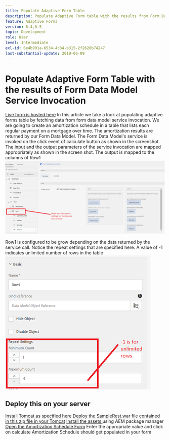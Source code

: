 ```yaml
---
title: Populate Adaptive Form Table
description: Populate Adaptive Form table with the results from Form Data Model Service Invocations
feature: Adaptive Forms
version: 6.4,6.5
topic: Development
role: User
level: Intermediate
exl-id: 6e4b901a-6534-4c34-b315-2f2620b74247
last-substantial-update: 2019-06-09
---
```

# Populate Adaptive Form Table with the results of Form Data Model Service Invocation

[Live form is hosted here](https://forms.enablementadobe.com/content/dam/formsanddocuments/amortization/jcr:content?wcmmode=disabled)
In this article we take a look at populating adaptive forms table by fetching data from form data model service invocation. We are going to create an amortization schedule in a table that lists each regular payment on a mortgage over time. The amortization results are returned by our Form Data Model. The Form Data Model's service is invoked on the click event of calculate button as shown in the screenshot. The input and the output parameters of the service invocation are mapped appropriately as shown in the screen shot. The output is mapped to the columns of Row1
![clickevent](assets/amortization.PNG) 

Row1 is configured to be grow depending on the data returned by the service call. Notice the repeat settings that are specified here. A value of -1 indicates unlimited number of rows in the table
![Row1](assets/rowconfiguration.PNG)

## Deploy this on your server

[Install Tomcat as specified here](/help/forms/ic-print-channel-tutorial/set-up-tomcat.md)
[Deploy the SampleRest.war file contained in this zip file in your Tomcat](assets/sample-rest.zip)
[Install the assets ](assets/amortizationschedule.zip) using AEM package manager
[Open the Amortization Schedule Form](http://localhost:4502/content/dam/formsanddocuments/amortization/jcr:content?wcmmode=disabled)
Enter the appropriate value and click on calculate
Amortization Schedule should get populated in your form

